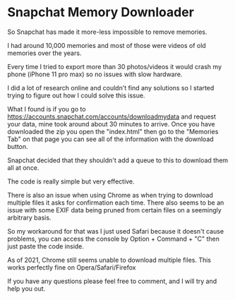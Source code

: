 # Snapchat Memory Downloader

So Snapchat has made it more-less impossible to remove memories.

I had around 10,000 memories and most of those were videos of old memories over the years.

Every time I tried to export more than 30 photos/videos it would crash my phone (iPhone 11 pro max) so no issues with slow hardware.

I did a lot of research online and couldn't find any solutions so I started trying to figure out how I could solve this issue.

What I found is if you go to https://accounts.snapchat.com/accounts/downloadmydata and request your data, mine took around about 30 minutes to arrive. Once you have downloaded the zip you open the "index.html" then go to the "Memories Tab" on that page you can see all of the information with the download button.

Snapchat decided that they shouldn't add a queue to this to download them all at once. 

The code is really simple but very effective.

There is also an issue when using Chrome as when trying to download multiple files it asks for confirmation each time. There also seems to be an issue with some EXIF data being pruned from certain files on a seemingly arbitrary basis.

So my workaround for that was I just used Safari because it doesn't cause problems, you can access the console by Option + Command + "C" then just paste the code inside.

As of 2021, Chrome still seems unable to download multiple files. This works perfectly fine on Opera/Safari/Firefox

If you have any questions please feel free to comment, and I will try and help you out.


